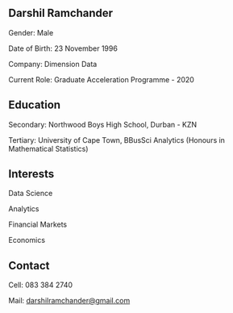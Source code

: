 ## Darshil Ramchander 

Gender: Male

Date of Birth: 23 November 1996

Company: Dimension Data 

Current Role: Graduate Acceleration Programme - 2020

## Education

Secondary: Northwood Boys High School, Durban - KZN

Tertiary: University of Cape Town, BBusSci Analytics (Honours in Mathematical Statistics) 


## Interests 

Data Science 

Analytics 

Financial Markets

Economics 


## Contact

Cell: 083 384 2740

Mail: darshilramchander@gmail.com




